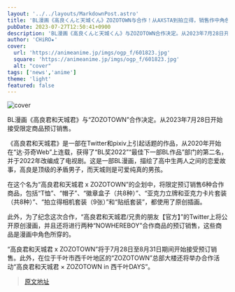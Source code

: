 ```yaml
---
layout: '../../layouts/MarkdownPost.astro'
title: 'BL漫画《高良くんと天城くん》ZOZOTOWN与合作！从AXSTA到拍立得，销售作中角色穿着的物品'
pubDate: 2023-07-27T12:50:41+0900
description: 'BL漫画《高良くんと天城くん》与ZOZOTOWN合作决定。从2023年7月28日开始接受限定商品预订销售。'
author: 'CHiRO★'
cover:
  url: 'https://animeanime.jp/imgs/ogp_f/601823.jpg'
  square: 'https://animeanime.jp/imgs/ogp_f/601823.jpg'
  alt: "cover"
tags: ['news','anime']
theme: 'light'
featured: false
---
```


![cover](https://animeanime.jp/imgs/ogp_f/601823.jpg)

BL漫画《高良君和天城君》与“ZOZOTOWN”合作决定。从2023年7月28日开始接受限定商品预订销售。

《高良君和天城君》是一部在Twitter和pixiv上引起话题的作品，从2020年开始在“达·芬奇Web”上连载，获得了“BL奖2022”“最佳下一部BL作品”部门的第二名，并于2022年改编成了电视剧。这是一部BL漫画，描绘了高中生两人之间的恋爱故事，高良是顶级的矛盾男子，而天城则是可爱纯真的男孩。

在这个名为“高良君和天城君 x ZOZOTOWN”的企划中，将限定预订销售6种合作商品，包括“T恤”、“帽子”、“徽章盒子（共8种）”、“亚克力立牌和亚克力卡片套装（共8种）”、“拍立得相机套装（9张）”和“贴纸套装”，都使用了原创插画。

此外，为了纪念这次合作，“高良君和天城君/兄贵的朋友【官方】”的Twitter上将公开原创漫画，并且还将进行两种“NOWHEREBOY”合作商品的预订销售，这些商品是漫画中角色所穿的。

“高良君和天城君 x ZOZOTOWN”将于7月28日至8月31日期间开始接受预订销售。此外，在位于千叶市西千叶地区的“ZOZOTOWN”总部大楼还将举办合作活动“高良君和天城君 × ZOZOTOWN in 西千叶DAYS”。

>[原文地址](https://animeanime.jp/article/2023/07/27/78855.html)  
